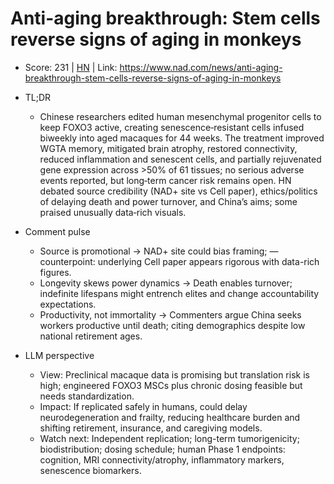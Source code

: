 # Anti-aging breakthrough: Stem cells reverse signs of aging in monkeys

- Score: 231 | [HN](https://news.ycombinator.com/item?id=45454460) | Link: https://www.nad.com/news/anti-aging-breakthrough-stem-cells-reverse-signs-of-aging-in-monkeys

- TL;DR
  - Chinese researchers edited human mesenchymal progenitor cells to keep FOXO3 active, creating senescence‑resistant cells infused biweekly into aged macaques for 44 weeks. The treatment improved WGTA memory, mitigated brain atrophy, restored connectivity, reduced inflammation and senescent cells, and partially rejuvenated gene expression across >50% of 61 tissues; no serious adverse events reported, but long‑term cancer risk remains open. HN debated source credibility (NAD+ site vs Cell paper), ethics/politics of delaying death and power turnover, and China’s aims; some praised unusually data‑rich visuals.

- Comment pulse
  - Source is promotional → NAD+ site could bias framing; — counterpoint: underlying Cell paper appears rigorous with data-rich figures.
  - Longevity skews power dynamics → Death enables turnover; indefinite lifespans might entrench elites and change accountability expectations.
  - Productivity, not immortality → Commenters argue China seeks workers productive until death; citing demographics despite low national retirement ages.

- LLM perspective
  - View: Preclinical macaque data is promising but translation risk is high; engineered FOXO3 MSCs plus chronic dosing feasible but needs standardization.
  - Impact: If replicated safely in humans, could delay neurodegeneration and frailty, reducing healthcare burden and shifting retirement, insurance, and caregiving models.
  - Watch next: Independent replication; long-term tumorigenicity; biodistribution; dosing schedule; human Phase 1 endpoints: cognition, MRI connectivity/atrophy, inflammatory markers, senescence biomarkers.
